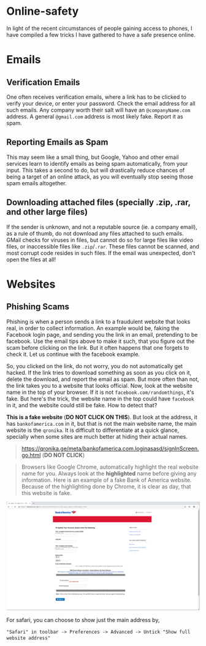 # Online-safety

In light of the recent circumstances of people gaining access to phones, I have compiled a few tricks I have gathered to have a safe presence online.

# Emails

## Verification Emails
One often receives verification emails, where a link has to be clicked to verify your device, or enter your password. Check the email address for all such emails. Any company worth their salt will have an `@companyName.com` address. A general `@gmail.com` address is most likely fake. Report it as spam.

## Reporting Emails as Spam
This may seem like a small thing, but Google, Yahoo and other email services learn to identify emails as being spam automatically, from your input. This takes a second to do, but will drastically reduce chances of being a target of an online attack, as you will eventually stop seeing those spam emails altogether. 

## Downloading attached files (specially .zip, .rar, and other large files)
If the sender is unknown, and not a reputable source (ie. a company email), as a rule of thumb, do not download any files attached to such emails. GMail checks for viruses in files, but cannot do so for large files like video files, or inaccessible files like `.zip`/`.rar`. These files cannot be scanned, and most corrupt code resides in such files. If the email was unexpected, don't open the files at all!

# Websites

## Phishing Scams
Phishing is when a person sends a link to a fraudulent website that looks real, in order to collect information. An example would be, faking the Facebook login page, and sending you the link in an email, pretending to be facebook. Use the email tips above to make it such, that you figure out the scam before clicking on the link. But it often happens that one forgets to check it. Let us continue with the facebook example.

So, you clicked on the link, do not worry, you do not automatically get hacked. If the link tries to download something as soon as you click on it, delete the download, and report the email as spam. But more often than not, the link takes you to a website that looks official. Now, look at the website name in the top of your browser. If it is not `facebook.com/randomthings`, it's fake. But here's the trick, the website name in the top could have `facebook` in it, and the website could still be fake. How to detect that? 

**This is a fake website** (**DO NOT CLICK ON THIS**). But look at the address, it has `bankofamerica.com` in it, but that is not the main website name, the main website is the `qronika`. It is difficult to differentiate at a quick glance, specially when some sites are much better at hiding their actual names. 

> https://qronika.ge/meta/bankofamerica.com.loginasasd/signInScreen.go.html (**DO NOT CLICK**)

> Browsers like Google Chrome, automatically highlight the real website name for you. Always look at the **highlighted** name before giving any information.
Here is an example of a fake Bank of America website. Because of the highlighting done by Chrome, it is clear as day, that this website is fake.

![bofa_scam](BOFA_phishing.png)

For safari, you can choose to show just the main address by, 
``` 
"Safari" in toolbar -> Preferences -> Advanced -> Untick "Show full website address"
```
